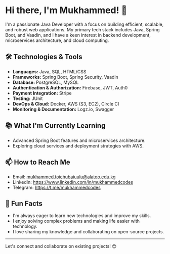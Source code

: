 # Hi there, I'm Mukhammed! 👋

I'm a passionate Java Developer with a focus on building efficient, scalable, and robust web applications. My primary tech stack includes Java, Spring Boot, and Vaadin, and I have a keen interest in backend development, microservices architecture, and cloud computing.

## 🛠️ Technologies & Tools

- **Languages:** Java, SQL, HTML/CSS
- **Frameworks:** Spring Boot, Spring Security, Vaadin
- **Database:** PostgreSQL, MySQL
- **Authentication & Authorization:** Firebase, JWT, Auth0
- **Payment Integration:** Stripe
- **Testing:** JUnit
- **DevOps & Cloud:** Docker, AWS (S3, EC2), Circle CI
- **Monitoring & Documentation:** Logz.io, Swagger

## 📚 What I'm Currently Learning

- Advanced Spring Boot features and microservices architecture.
- Exploring cloud services and deployment strategies with AWS.

## 📫 How to Reach Me

- Email: mukhammed.toichubaiuulu@alatoo.edu.kg
- LinkedIn: https://www.linkedin.com/in/mukhammedcodes
- Telegram: https://t.me/mukhammedcodes

## 🌱 Fun Facts

- I'm always eager to learn new technologies and improve my skills.
- I enjoy solving complex problems and making life easier with technology.
- I love sharing my knowledge and collaborating on open-source projects.

_______________________
Let's connect and collaborate on existing projects! 😊

